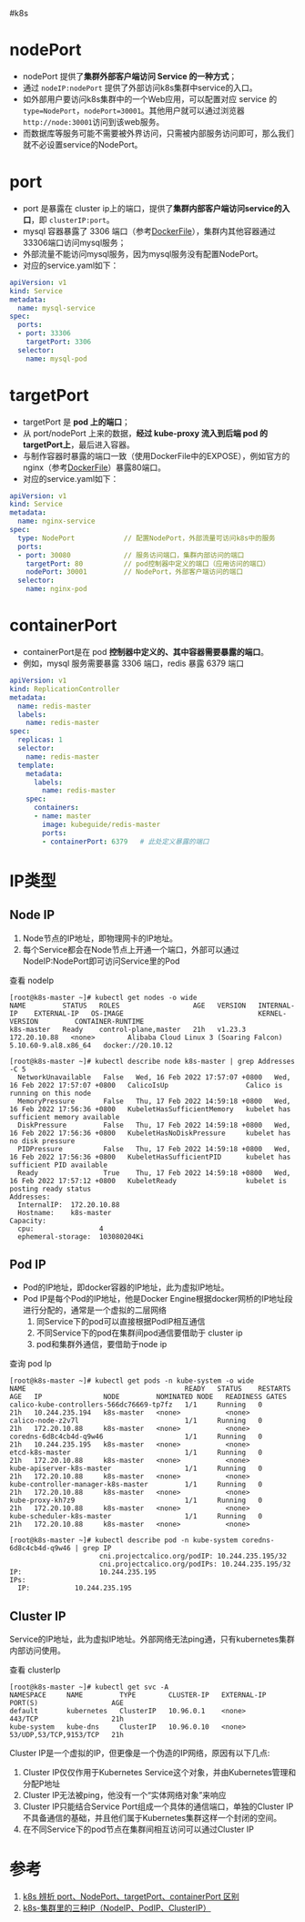 #k8s 

# nodePort
- nodePort 提供了**集群外部客户端访问 Service 的一种方式**；
- 通过 `nodeIP:nodePort` 提供了外部访问k8s集群中service的入口。
- 如外部用户要访问k8s集群中的一个Web应用，可以配置对应 service 的`type=NodePort`，`nodePort=30001`。其他用户就可以通过浏览器`http://node:30001`访问到该web服务。
- 而数据库等服务可能不需要被外界访问，只需被内部服务访问即可，那么我们就不必设置service的NodePort。

# port
- port 是暴露在 cluster ip上的端口，提供了**集群内部客户端访问service的入口**，即 `clusterIP:port`。
- mysql 容器暴露了 3306 端口（参考[DockerFile](https://github.com/docker-library/mysql/)），集群内其他容器通过33306端口访问mysql服务；
- 外部流量不能访问mysql服务，因为mysql服务没有配置NodePort。
- 对应的service.yaml如下：

```yaml
apiVersion: v1
kind: Service
metadata:
  name: mysql-service
spec:
  ports:
  - port: 33306
    targetPort: 3306
  selector:
    name: mysql-pod
```

# targetPort
- targetPort 是 **pod 上的端口**；
- 从 port/nodePort 上来的数据，**经过 kube-proxy 流入到后端 pod 的targetPort上**，最后进入容器。
- 与制作容器时暴露的端口一致（使用DockerFile中的EXPOSE），例如官方的 nginx（参考[DockerFile](https://github.com/nginxinc/docker-nginx)）暴露80端口。
- 对应的service.yaml如下：

```yaml
apiVersion: v1
kind: Service
metadata:
  name: nginx-service
spec:
  type: NodePort            // 配置NodePort，外部流量可访问k8s中的服务
  ports:
  - port: 30080             // 服务访问端口，集群内部访问的端口
    targetPort: 80          // pod控制器中定义的端口（应用访问的端口）
    nodePort: 30001         // NodePort，外部客户端访问的端口
  selector:
    name: nginx-pod
```

# containerPort
- containerPort是在 pod **控制器中定义的、其中容器需要暴露的端口**。
- 例如，mysql 服务需要暴露 3306 端口，redis 暴露 6379 端口

```yaml
apiVersion: v1
kind: ReplicationController
metadata:
  name: redis-master
  labels: 
    name: redis-master
spec:
  replicas: 1
  selector:
    name: redis-master
  template:
    metadata:
      labels:
        name: redis-master
    spec:
      containers:
      - name: master
        image: kubeguide/redis-master
        ports:
        - containerPort: 6379	# 此处定义暴露的端口
```


# IP类型
## Node IP
1. Node节点的IP地址，即物理网卡的IP地址。  
2. 每个Service都会在Node节点上开通一个端口，外部可以通过NodeIP:NodePort即可访问Service里的Pod

查看 nodeIp
```shell
[root@k8s-master ~]# kubectl get nodes -o wide
NAME         STATUS   ROLES                  AGE   VERSION   INTERNAL-IP    EXTERNAL-IP   OS-IMAGE                                 KERNEL-VERSION         CONTAINER-RUNTIME
k8s-master   Ready    control-plane,master   21h   v1.23.3   172.20.10.88   <none>        Alibaba Cloud Linux 3 (Soaring Falcon)   5.10.60-9.al8.x86_64   docker://20.10.12

[root@k8s-master ~]# kubectl describe node k8s-master | grep Addresses -C 5
  NetworkUnavailable   False   Wed, 16 Feb 2022 17:57:07 +0800   Wed, 16 Feb 2022 17:57:07 +0800   CalicoIsUp                   Calico is running on this node
  MemoryPressure       False   Thu, 17 Feb 2022 14:59:18 +0800   Wed, 16 Feb 2022 17:56:36 +0800   KubeletHasSufficientMemory   kubelet has sufficient memory available
  DiskPressure         False   Thu, 17 Feb 2022 14:59:18 +0800   Wed, 16 Feb 2022 17:56:36 +0800   KubeletHasNoDiskPressure     kubelet has no disk pressure
  PIDPressure          False   Thu, 17 Feb 2022 14:59:18 +0800   Wed, 16 Feb 2022 17:56:36 +0800   KubeletHasSufficientPID      kubelet has sufficient PID available
  Ready                True    Thu, 17 Feb 2022 14:59:18 +0800   Wed, 16 Feb 2022 17:57:12 +0800   KubeletReady                 kubelet is posting ready status
Addresses:
  InternalIP:  172.20.10.88
  Hostname:    k8s-master
Capacity:
  cpu:                4
  ephemeral-storage:  103080204Ki
```


## Pod IP
- Pod的IP地址，即docker容器的IP地址，此为虚拟IP地址。  
- Pod IP是每个Pod的IP地址，他是Docker Engine根据docker网桥的IP地址段进行分配的，通常是一个虚拟的二层网络
	1.   同Service下的pod可以直接根据PodIP相互通信
	2.   不同Service下的pod在集群间pod通信要借助于 cluster ip
	3.   pod和集群外通信，要借助于node ip

查询 pod Ip
```shell
[root@k8s-master ~]# kubectl get pods -n kube-system -o wide
NAME                                       READY   STATUS    RESTARTS   AGE   IP               NODE         NOMINATED NODE   READINESS GATES
calico-kube-controllers-566dc76669-tp7fz   1/1     Running   0          21h   10.244.235.194   k8s-master   <none>           <none>
calico-node-z2v7l                          1/1     Running   0          21h   172.20.10.88     k8s-master   <none>           <none>
coredns-6d8c4cb4d-q9w46                    1/1     Running   0          21h   10.244.235.195   k8s-master   <none>           <none>
etcd-k8s-master                            1/1     Running   0          21h   172.20.10.88     k8s-master   <none>           <none>
kube-apiserver-k8s-master                  1/1     Running   0          21h   172.20.10.88     k8s-master   <none>           <none>
kube-controller-manager-k8s-master         1/1     Running   0          21h   172.20.10.88     k8s-master   <none>           <none>
kube-proxy-kh7z9                           1/1     Running   0          21h   172.20.10.88     k8s-master   <none>           <none>
kube-scheduler-k8s-master                  1/1     Running   0          21h   172.20.10.88     k8s-master   <none>           <none>

[root@k8s-master ~]# kubectl describe pod -n kube-system coredns-6d8c4cb4d-q9w46 | grep IP
                      cni.projectcalico.org/podIP: 10.244.235.195/32
                      cni.projectcalico.org/podIPs: 10.244.235.195/32
IP:                   10.244.235.195
IPs:
  IP:           10.244.235.195
```

## Cluster IP
Service的IP地址，此为虚拟IP地址。外部网络无法ping通，只有kubernetes集群内部访问使用。

查看 clusterIp
```shell
[root@k8s-master ~]# kubectl get svc -A
NAMESPACE     NAME         TYPE        CLUSTER-IP   EXTERNAL-IP   PORT(S)                  AGE
default       kubernetes   ClusterIP   10.96.0.1    <none>        443/TCP                  21h
kube-system   kube-dns     ClusterIP   10.96.0.10   <none>        53/UDP,53/TCP,9153/TCP   21h
```

Cluster IP是一个虚拟的IP，但更像是一个伪造的IP网络，原因有以下几点:

1.  Cluster IP仅仅作用于Kubernetes Service这个对象，并由Kubernetes管理和分配P地址
2.  Cluster IP无法被ping，他没有一个“实体网络对象”来响应
3.  Cluster IP只能结合Service Port组成一个具体的通信端口，单独的Cluster IP不具备通信的基础，并且他们属于Kubernetes集群这样一个封闭的空间。
4.  在不同Service下的pod节点在集群间相互访问可以通过Cluster IP


# 参考
1. [k8s 辨析 port、NodePort、targetPort、containerPort 区别](https://www.cnblogs.com/veeupup/p/13545361.html)
2. [k8s-集群里的三种IP（NodeIP、PodIP、ClusterIP）](https://www.cnblogs.com/xjzyy/p/15904750.html)